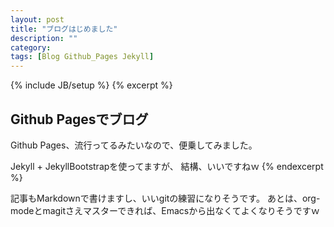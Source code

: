 ```yaml
---
layout: post
title: "ブログはじめました"
description: ""
category: 
tags: [Blog Github_Pages Jekyll]
---
```

{% include JB/setup %}
{% excerpt %}
## Github Pagesでブログ
Github Pages、流行ってるみたいなので、便乗してみました。

Jekyll + JekyllBootstrapを使ってますが、
結構、いいですねｗ
{% endexcerpt %}

記事もMarkdownで書けますし、いいgitの練習になりそうです。
あとは、org-modeとmagitさえマスターできれば、Emacsから出なくてよくなりそうですｗ
